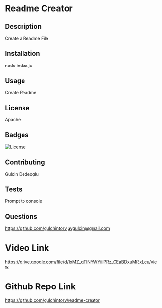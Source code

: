 # Readme Creator

## Description
Create a Readme File
## Installation
node index.js
## Usage
Create Readme
## License
Apache
## Badges
[![License](https://img.shields.io/badge/License-Apache_2.0-blue.svg)](https://opensource.org/licenses/Apache-2.0)
## Contributing
Gulcin Dedeoglu
## Tests
Prompt to console
## Questions
https://github.com/gulchintory
avgulcin@gmail.com

# Video Link
https://drive.google.com/file/d/1xMZ_qTlNYWYiijPRz_OEaBDxuMi3xLcu/view


# Github Repo Link
https://github.com/gulchintory/readme-creator

